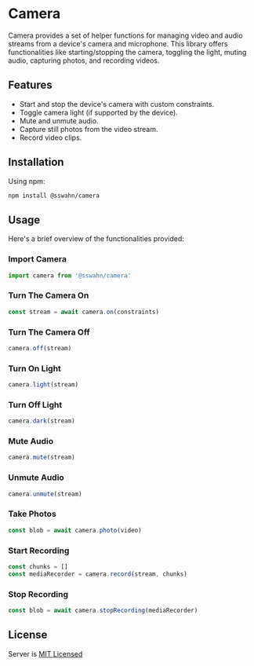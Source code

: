 # Camera 
Camera provides a set of helper functions for managing video and audio streams from a device's camera and microphone. This library offers functionalities like starting/stopping the camera, toggling the light, muting audio, capturing photos, and recording videos.  

## Features
- Start and stop the device's camera with custom constraints.
- Toggle camera light (if supported by the device).
- Mute and unmute audio.
- Capture still photos from the video stream.
- Record video clips.

## Installation
Using npm:
```bash
npm install @sswahn/camera
```

## Usage  
Here's a brief overview of the functionalities provided:  

### Import Camera  
```javascript
import camera from '@sswahn/camera'
```  

### Turn The Camera On  
```javascript
const stream = await camera.on(constraints)
```

### Turn The Camera Off  
```javascript
camera.off(stream)
```

### Turn On Light  
```javascript
camera.light(stream)
```

### Turn Off Light  
```javascript
camera.dark(stream)
```

### Mute Audio  
```javascript
camera.mute(stream)
```

### Unmute Audio  
```javascript
camera.unmute(stream)
```

### Take Photos  
```javascript
const blob = await camera.photo(video)
```

### Start Recording  
```javascript
const chunks = []
const mediaRecorder = camera.record(stream, chunks)
```  

### Stop Recording    
```javascript
const blob = await camera.stopRecording(mediaRecorder)
```  

## License
Server is [MIT Licensed](https://github.com/sswahn/server/blob/main/LICENSE)
